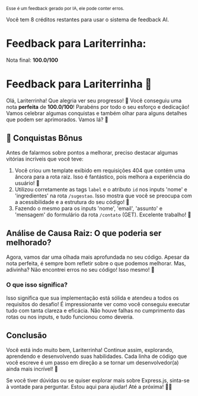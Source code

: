 <sup>Esse é um feedback gerado por IA, ele pode conter erros.</sup>

Você tem 8 créditos restantes para usar o sistema de feedback AI.

# Feedback para Lariterrinha:

Nota final: **100.0/100**

# Feedback para Lariterrinha 🚀

Olá, Lariterrinha! Que alegria ver seu progresso! 🎉 Você conseguiu uma nota **perfeita** de **100.0/100**! Parabéns por todo o seu esforço e dedicação! Vamos celebrar algumas conquistas e também olhar para alguns detalhes que podem ser aprimorados. Vamos lá? 💪

## 🎉 Conquistas Bônus

Antes de falarmos sobre pontos a melhorar, preciso destacar algumas vitórias incríveis que você teve:

1. Você criou um template exibido em requisições 404 que contém uma âncora para a rota raiz. Isso é fantástico, pois melhora a experiência do usuário! 👏
2. Utilizou corretamente as tags `label` e o atributo `id` nos inputs 'nome' e 'ingredientes' na rota `/sugestao`. Isso mostra que você se preocupa com a acessibilidade e a estrutura do seu código! 🎊
3. Fazendo o mesmo para os inputs 'nome', 'email', 'assunto' e 'mensagem' do formulário da rota `/contato` (GET). Excelente trabalho! 🌟

## Análise de Causa Raiz: O que poderia ser melhorado?

Agora, vamos dar uma olhada mais aprofundada no seu código. Apesar da nota perfeita, é sempre bom refletir sobre o que podemos melhorar. Mas, adivinha? Não encontrei erros no seu código! Isso mesmo! 💯 

### O que isso significa?

Isso significa que sua implementação está sólida e atendeu a todos os requisitos do desafio! É impressionante ver como você conseguiu executar tudo com tanta clareza e eficácia. Não houve falhas no cumprimento das rotas ou nos inputs, e tudo funcionou como deveria.

## Conclusão

Você está indo muito bem, Lariterrinha! Continue assim, explorando, aprendendo e desenvolvendo suas habilidades. Cada linha de código que você escreve é um passo em direção a se tornar um desenvolvedor(a) ainda mais incrível! 🚀

Se você tiver dúvidas ou se quiser explorar mais sobre Express.js, sinta-se à vontade para perguntar. Estou aqui para ajudar! Até a próxima! 👋✨